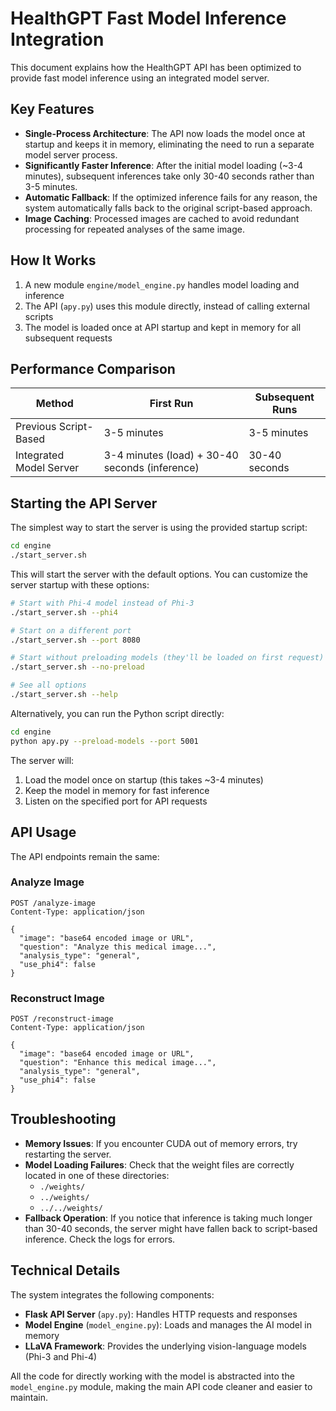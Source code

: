 # HealthGPT Fast Model Inference Integration

This document explains how the HealthGPT API has been optimized to provide fast model inference using an integrated model server.

## Key Features

- **Single-Process Architecture**: The API now loads the model once at startup and keeps it in memory, eliminating the need to run a separate model server process.
- **Significantly Faster Inference**: After the initial model loading (~3-4 minutes), subsequent inferences take only 30-40 seconds rather than 3-5 minutes.
- **Automatic Fallback**: If the optimized inference fails for any reason, the system automatically falls back to the original script-based approach.
- **Image Caching**: Processed images are cached to avoid redundant processing for repeated analyses of the same image.

## How It Works

1. A new module `engine/model_engine.py` handles model loading and inference
2. The API (`apy.py`) uses this module directly, instead of calling external scripts
3. The model is loaded once at API startup and kept in memory for all subsequent requests

## Performance Comparison

| Method | First Run | Subsequent Runs |
|--------|-----------|-----------------|
| Previous Script-Based | 3-5 minutes | 3-5 minutes |
| Integrated Model Server | 3-4 minutes (load) + 30-40 seconds (inference) | 30-40 seconds |

## Starting the API Server

The simplest way to start the server is using the provided startup script:

```bash
cd engine
./start_server.sh
```

This will start the server with the default options. You can customize the server startup with these options:

```bash
# Start with Phi-4 model instead of Phi-3
./start_server.sh --phi4

# Start on a different port
./start_server.sh --port 8080

# Start without preloading models (they'll be loaded on first request)
./start_server.sh --no-preload

# See all options
./start_server.sh --help
```

Alternatively, you can run the Python script directly:

```bash
cd engine
python apy.py --preload-models --port 5001
```

The server will:
1. Load the model once on startup (this takes ~3-4 minutes)
2. Keep the model in memory for fast inference
3. Listen on the specified port for API requests

## API Usage

The API endpoints remain the same:

### Analyze Image
```
POST /analyze-image
Content-Type: application/json

{
  "image": "base64 encoded image or URL",
  "question": "Analyze this medical image...",
  "analysis_type": "general",
  "use_phi4": false
}
```

### Reconstruct Image
```
POST /reconstruct-image
Content-Type: application/json

{
  "image": "base64 encoded image or URL",
  "question": "Enhance this medical image...",
  "analysis_type": "general",
  "use_phi4": false
}
```

## Troubleshooting

- **Memory Issues**: If you encounter CUDA out of memory errors, try restarting the server.
- **Model Loading Failures**: Check that the weight files are correctly located in one of these directories:
  - `./weights/`
  - `../weights/`
  - `../../weights/`
- **Fallback Operation**: If you notice that inference is taking much longer than 30-40 seconds, the server might have fallen back to script-based inference. Check the logs for errors.

## Technical Details

The system integrates the following components:

- **Flask API Server** (`apy.py`): Handles HTTP requests and responses
- **Model Engine** (`model_engine.py`): Loads and manages the AI model in memory
- **LLaVA Framework**: Provides the underlying vision-language models (Phi-3 and Phi-4)

All the code for directly working with the model is abstracted into the `model_engine.py` module, making the main API code cleaner and easier to maintain. 